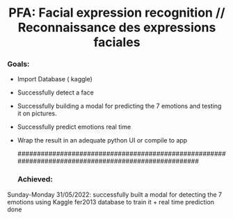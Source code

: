# <center> PFA: Facial expression recognition // Reconnaissance des expressions faciales <center/>

  ### Goals:
- Import Database ( kaggle)
- Successfully detect a face
- Successfully building a modal for predicting the 7 emotions and testing it on pictures.
- Successfully predict emotions real time
- Wrap the result in an adequate python UI or compile to app

  #####################################################################################################
  
  ### Achieved:
Sunday-Monday 31/05/2022: successfully built a modal for detecting the 7 emotions using Kaggle fer2013 database to train it + real time prediction done
  
  ###
